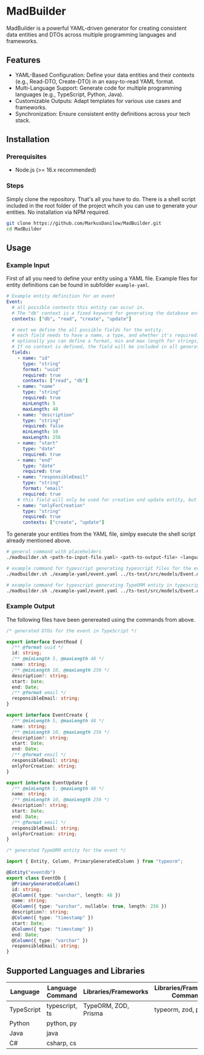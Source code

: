 # MadBuilder

MadBuilder is a powerful YAML-driven generator for creating consistent data entities and DTOs across multiple programming languages and frameworks.

## Features

- YAML-Based Configuration: Define your data entities and their contexts (e.g., Read-DTO, Create-DTO) in an easy-to-read YAML format.
- Multi-Language Support: Generate code for multiple programming languages (e.g., TypeScript, Python, Java).
- Customizable Outputs: Adapt templates for various use cases and frameworks.
- Synchronization: Ensure consistent entity definitions across your tech stack.

## Installation

### Prerequisites

- Node.js (>= 16.x recommended)

### Steps

Simply clone the repository. That's all you have to do. There is a shell script included in the root folder of the project whcih you can use to generate your entities. No installation via NPM required.

```bash
git clone https://github.com/MarkusDanilow/MadBuilder.git
cd MadBuilder
```

## Usage

### Example Input

First of all you need to define your entity using a YAML file. Example files for entity definitions can be found in subfolder `example-yaml`.

```yaml
# Example entity definition for an event
Event:
  # all possible contexts this entity can occur in.
  # The "db" context is a fixed keyword for generating the database entity.
  contexts: ["db", "read", "create", "update"]

  # next we define the all possible fields for the entity.
  # each field needs to have a name, a type, and whether it's required.
  # optionally you can define a format, min and max length for strings, min and max value for numbers, and a set of contexts the field should be included.
  # If no context is defined, the field will be included in all generated entity files.
  fields:
    - name: "id"
      type: "string"
      format: "uuid"
      required: true
      contexts: ["read", "db"]
    - name: "name"
      type: "string"
      required: true
      minLength: 5
      maxLength: 48
    - name: "description"
      type: "string"
      required: false
      minLength: 10
      maxLength: 256
    - name: "start"
      type: "date"
      required: true
    - name: "end"
      type: "date"
      required: true
    - name: "responsibleEmail"
      type: "string"
      format: "email"
      required: true
    # this field will only be used for creation und update entity, but not in the database entity.
    - name: "onlyForCreation"
      type: "string"
      required: true
      contexts: ["create", "update"]
```

To generate your entities from the YAML file, simlpy execute the shell script already mentioned above.

```bash
# general command with placeholders
./madbuilder.sh <path-to-input-file.yaml> <path-to-output-file> <language> [<library>]

# example command for typescript generating typescript files for the event
./madbuilder.sh ./example-yaml/event.yaml ../ts-test/src/models/Event.dto.ts typescript

# example command for typescript generating TypeORM entity in typescript
./madbuilder.sh ./example-yaml/event.yaml ../ts-test/src/models/Event.entity.ts typescript typeorm

```

### Example Output

The following files have been genereated using the commands from above.

```ts
/* generated DTOs for the event in TypeScript */

export interface EventRead {
  /** @format uuid */
  id: string;
  /** @minLength 5, @maxLength 48 */
  name: string;
  /** @minLength 10, @maxLength 256 */
  description?: string;
  start: Date;
  end: Date;
  /** @format email */
  responsibleEmail: string;
}

export interface EventCreate {
  /** @minLength 5, @maxLength 48 */
  name: string;
  /** @minLength 10, @maxLength 256 */
  description?: string;
  start: Date;
  end: Date;
  /** @format email */
  responsibleEmail: string;
  onlyForCreation: string;
}

export interface EventUpdate {
  /** @minLength 5, @maxLength 48 */
  name: string;
  /** @minLength 10, @maxLength 256 */
  description?: string;
  start: Date;
  end: Date;
  /** @format email */
  responsibleEmail: string;
  onlyForCreation: string;
}
```

```ts
/* generated TypeORM entity for the event */

import { Entity, Column, PrimaryGeneratedColumn } from "typeorm";

@Entity("eventdb")
export class EventDb {
  @PrimaryGeneratedColumn()
  id: string;
  @Column({ type: "varchar", length: 48 })
  name: string;
  @Column({ type: "varchar", nullable: true, length: 256 })
  description?: string;
  @Column({ type: "timestamp" })
  start: Date;
  @Column({ type: "timestamp" })
  end: Date;
  @Column({ type: "varchar" })
  responsibleEmail: string;
}
```

## Supported Languages and Libraries

| Language   | Language Command | Libraries/Frameworks | Libraries/Frameworks Command |
| ---------- | ---------------- | -------------------- | ---------------------------- |
| TypeScript | typescript, ts   | TypeORM, ZOD, Prisma | typeorm, zod, prisma         |
| Python     | python, py       |                      |                              |
| Java       | java             |                      |                              |
| C#         | csharp, cs       |                      |                              |
